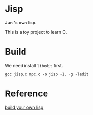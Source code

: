 # Jisp

Jun 's own lisp.

This is a toy project to learn C.

# Build
We need install `libedit` first.

```
gcc jisp.c mpc.c -o jisp -I. -g -ledit
```
# Reference
[build your own lisp](http://buildyourownlisp.com/contents)


